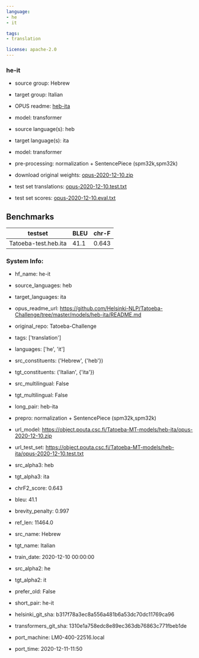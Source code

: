 ```yaml
---
language:
- he
- it

tags:
- translation

license: apache-2.0
---
```

### he-it

* source group: Hebrew 
* target group: Italian 
*  OPUS readme: [heb-ita](https://github.com/Helsinki-NLP/Tatoeba-Challenge/tree/master/models/heb-ita/README.md)

*  model: transformer
* source language(s): heb
* target language(s): ita
* model: transformer
* pre-processing: normalization + SentencePiece (spm32k,spm32k)
* download original weights: [opus-2020-12-10.zip](https://object.pouta.csc.fi/Tatoeba-MT-models/heb-ita/opus-2020-12-10.zip)
* test set translations: [opus-2020-12-10.test.txt](https://object.pouta.csc.fi/Tatoeba-MT-models/heb-ita/opus-2020-12-10.test.txt)
* test set scores: [opus-2020-12-10.eval.txt](https://object.pouta.csc.fi/Tatoeba-MT-models/heb-ita/opus-2020-12-10.eval.txt)

## Benchmarks

| testset               | BLEU  | chr-F |
|-----------------------|-------|-------|
| Tatoeba-test.heb.ita 	| 41.1 	| 0.643 |


### System Info: 
- hf_name: he-it

- source_languages: heb

- target_languages: ita

- opus_readme_url: https://github.com/Helsinki-NLP/Tatoeba-Challenge/tree/master/models/heb-ita/README.md

- original_repo: Tatoeba-Challenge

- tags: ['translation']

- languages: ['he', 'it']

- src_constituents: ('Hebrew', {'heb'})

- tgt_constituents: ('Italian', {'ita'})

- src_multilingual: False

- tgt_multilingual: False

- long_pair: heb-ita

- prepro:  normalization + SentencePiece (spm32k,spm32k)

- url_model: https://object.pouta.csc.fi/Tatoeba-MT-models/heb-ita/opus-2020-12-10.zip

- url_test_set: https://object.pouta.csc.fi/Tatoeba-MT-models/heb-ita/opus-2020-12-10.test.txt

- src_alpha3: heb

- tgt_alpha3: ita

- chrF2_score: 0.643

- bleu: 41.1

- brevity_penalty: 0.997

- ref_len: 11464.0

- src_name: Hebrew

- tgt_name: Italian

- train_date: 2020-12-10 00:00:00

- src_alpha2: he

- tgt_alpha2: it

- prefer_old: False

- short_pair: he-it

- helsinki_git_sha: b317f78a3ec8a556a481b6a53dc70dc11769ca96

- transformers_git_sha: 1310e1a758edc8e89ec363db76863c771fbeb1de

- port_machine: LM0-400-22516.local

- port_time: 2020-12-11-11:50